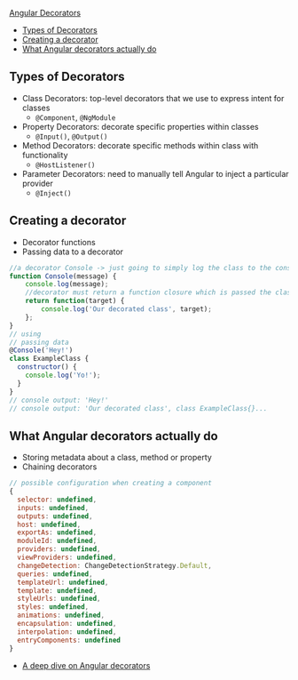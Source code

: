 [Angular Decorators](#top)

- [Types of Decorators](#types-of-decorators)
- [Creating a decorator](#creating-a-decorator)
- [What Angular decorators actually do](#what-angular-decorators-actually-do)

## Types of Decorators

- Class Decorators: top-level decorators that we use to express intent for classes
  - `@Component`, `@NgModule`
- Property Decorators: decorate specific properties within classes
  - `@Input()`, `@Output()`
- Method Decorators: decorate specific methods within class with functionality
  - `@HostListener()`
- Parameter Decorators: need to manually tell Angular to inject a particular provider
  - `@Inject()`


## Creating a decorator

- Decorator functions
- Passing data to a decorator

```javascript
//a decorator Console -> just going to simply log the class to the console
function Console(message) {
    console.log(message);
    //decorator must return a function closure which is passed the class as 'target' for the class to be given to
    return function(target) {
        console.log('Our decorated class', target);
    };
}
// using
// passing data
@Console('Hey!')
class ExampleClass {
  constructor() {
    console.log('Yo!');
  }
}
// console output: 'Hey!'
// console output: 'Our decorated class', class ExampleClass{}...
```

## What Angular decorators actually do

- Storing metadata about a class, method or property
- Chaining decorators

```javascript
// possible configuration when creating a component
{
  selector: undefined,
  inputs: undefined,
  outputs: undefined,
  host: undefined,
  exportAs: undefined,
  moduleId: undefined,
  providers: undefined,
  viewProviders: undefined,
  changeDetection: ChangeDetectionStrategy.Default,
  queries: undefined,
  templateUrl: undefined,
  template: undefined,
  styleUrls: undefined,
  styles: undefined,
  animations: undefined,
  encapsulation: undefined,
  interpolation: undefined,
  entryComponents: undefined
}
```

- [A deep dive on Angular decorators](https://ultimatecourses.com/blog/angular-decorators#what-angular-decorators-actually-do)